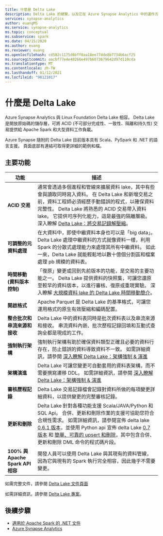 ```yaml
---
title: 什麼是 Delta Lake
description: Delta Lake 的總覽，以及它在 Azure Synapse Analytics 中的運作方式
services: synapse-analytics
author: euangMS
ms.service: synapse-analytics
ms.topic: conceptual
ms.subservice: spark
ms.date: 04/15/2020
ms.author: euang
ms.reviewer: euang
ms.openlocfilehash: cd582c1175d6bff0aa18ee77dde8b7734b6acf25
ms.sourcegitcommit: aacbf77e4e40266e497b6073679642d97d110cda
ms.translationtype: MT
ms.contentlocale: zh-TW
ms.lasthandoff: 01/12/2021
ms.locfileid: "98121017"
---
```

# <a name="what-is-delta-lake"></a>什麼是 Delta Lake

Azure Synapse Analytics 與 Linux Foundation Delta Lake 相容。 Delta Lake 是開放原始碼的儲存層，可將 ACID (不可部分完成性、一致性、隔離和持久性) 交易提供給 Apache Spark 和大型資料工作負載。

Azure Synapse 隨附的 Delta Lake 目前版本具有 Scala、PySpark 和 .NET 的語言支援。 頁面底部有連結可取得更詳細的範例和檔。

## <a name="key-features"></a>主要功能

| 功能 | 描述 |
| --- | --- |
| **ACID 交易** | 通常會透過多個進程和管線來擴展資料 lake，其中有些會與讀取同時寫入資料。 在 Delta Lake 和新增交易之前，資料工程師必須經歷手動錯誤的程式，以確保資料完整性。 Delta Lake 將熟悉的 ACID 交易帶入資料 lake。 它提供可序列化能力，這是最強的隔離層級。 深入瞭解 [Delta Lake：將交易記錄解壓縮](https://databricks.com/blog/2019/08/21/diving-into-delta-lake-unpacking-the-transaction-log.html)。|
| **可調整的元資料處理** | 在大資料中，即使中繼資料本身也可以是「big data」。 Delta Lake 處理中繼資料的方式就像資料一樣，利用 Spark 的分散式處理能力來處理其所有中繼資料。 如此一來，Delta Lake 就能輕鬆地以數十億個分割區和檔案處理 pb 規模的資料表。 |
| **時間移動 (資料版本控制)** | 「復原」變更或回到先前版本的功能，是交易的主要功能之一。 Delta Lake 提供資料的快照集，可讓您還原至較早的資料版本，以進行審核、復原或重現實驗。 深入瞭解 [大規模資料 lake 的 Delta Lake 時間移動簡介](https://databricks.com/blog/2019/02/04/introducing-delta-time-travel-for-large-scale-data-lakes.html)。 |
| **開啟格式** | Apache Parquet 是 Delta Lake 的基準格式，可讓您運用格式的原生有效壓縮和編碼配置。 |
| **整合批次和串流來源和接收** | Delta Lake 中的資料表同時是批次資料表以及串流來源和接收。 串流資料內嵌、批次歷程記錄回填和互動式查詢全都是現成的工作。 |
| **強制執行架構** | 強制執行架構有助於確保資料類型正確且必要的資料行存在，防止錯誤的資料導致資料不一致。 如需詳細資訊，請參閱 [深入瞭解 Delta Lake：架構強制 & 演進](https://databricks.com/blog/2019/09/24/diving-into-delta-lake-schema-enforcement-evolution.html) |
| **架構演進** | Delta Lake 可讓您變更可自動套用的資料表架構，而不需要撰寫遷移 DDL。 如需詳細資訊，請參閱 [深入瞭解 Delta Lake：架構強制 & 演進](https://databricks.com/blog/2019/09/24/diving-into-delta-lake-schema-enforcement-evolution.html) |
| **審核歷程記錄** | Delta Lake 交易記錄檔會記錄對資料所做的每項變更詳細資料，以提供變更的完整審核記錄。 |
| **更新和刪除** | Delta Lake 針對各種功能支援 Scala/JAVA/Python 和 SQL Api。 合併、更新和刪除作業的支援可協助您符合合規性需求。 如需詳細資訊，請參閱宣佈 delta lake [0.6.1 版本](https://delta.io/news/delta-lake-0-6-1-released/)，並使用 Python api 宣佈 delta Lake  [0.7 版本](https://delta.io/news/delta-lake-0-7-0-released/) 和 [簡單、可靠的 upsert 和刪除](https://databricks.com/blog/2019/10/03/simple-reliable-upserts-and-deletes-on-delta-lake-tables-using-python-apis.html)，其中包含合併、更新和刪除 DML 命令的程式碼片段。 |
| **100% 與 Apache Spark API 相容** | 開發人員可以使用 Delta Lake 與其現有的資料管線，因為它與現有的 Spark 執行完全相容，因此幾乎不需要變更。 |

如需完整文件，請參閱 [Delta Lake 文件頁面](https://docs.delta.io/latest/delta-intro.html)

如需詳細資訊，請參閱 [Delta Lake 專案](https://github.com/delta-io/delta)。

## <a name="next-steps"></a>後續步驟

- [適用於 Apache Spark 的 .NET 文件](/dotnet/spark?toc=/azure/synapse-analytics/toc.json&bc=/azure/synapse-analytics/breadcrumb/toc.json)
- [Azure Synapse Analytics](../index.yml)